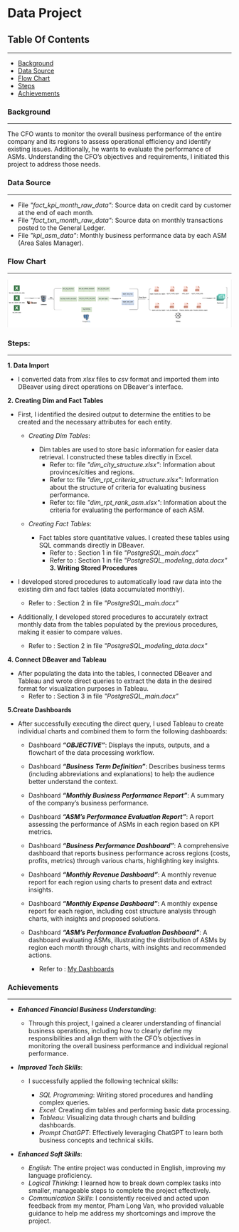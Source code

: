 # Data Project
## Table Of Contents 
---
- [Background](#background)
- [Data Source](#data-source)
- [Flow Chart](#flow-chart)
- [Steps](#steps)
- [Achievements](#achievements)


### Background
--- 
The CFO wants to monitor the overall business performance of the entire company and its regions to assess operational efficiency and identify existing issues. Additionally, he wants to evaluate the performance of ASMs.
Understanding the CFO’s objectives and requirements, I initiated this project to address those needs.

### Data Source
---
- File *"fact_kpi_month_raw_data"*: Source data on credit card by customer at the end of each month.
- File *"fact_txn_month_raw_data"*: Source data on monthly transactions posted to the General Ledger.
- File *"kpi_asm_data"*: Monthly business performance data by each ASM (Area Sales Manager).

### Flow Chart 
---
![image_alt](https://github.com/pklinh29/Data-Project-/blob/01d7d7a48f6567a7f8d475ea6fcde100c8d21487/A%CC%89nh%20ma%CC%80n%20hi%CC%80nh%202025-05-11%20lu%CC%81c%2011.06.45.png)
    
### Steps:
---
**1. Data Import**
- I converted data from *xlsx* files to *csv* format and imported them into DBeaver using direct operations on DBeaver's interface.

**2. Creating Dim and Fact Tables**
- First, I identified the desired output to determine the entities to be created and the necessary attributes for each entity.
  - *Creating Dim Tables*:
      - Dim tables are used to store basic information for easier data retrieval. I constructed these tables directly in Excel.
        - Refer to: file *"dim_city_structure.xlsx"*: Information about provinces/cities and regions.
        - Refer to: file *"dim_rpt_criteria_structure.xlsx"*: Information about the structure of criteria for evaluating business performance.
        - Refer to: file *"dim_rpt_rank_asm.xlsx"*: Information about the criteria for evaluating the performance of each ASM.
          
  - *Creating Fact Tables*:
      - Fact tables store quantitative values. I created these tables using SQL commands directly in DBeaver.
        - Refer to : Section 1 in file *"PostgreSQL_main.docx"*
        - Refer to : Section 1 in file *"PostgreSQL_modeling_data.docx"*        
**3. Writing Stored Procedures**
- I developed stored procedures to automatically load raw data into the existing dim and fact tables (data accumulated monthly). 
  - Refer to : Section 2 in file *"PostgreSQL_main.docx"*
 
- Additionally, I developed stored procedures to accurately extract monthly data from the tables populated by the previous procedures, making it easier to compare values.
  - Refer to : Section 2 in file *"PostgreSQL_modeling_data.docx"*
    
**4. Connect DBeaver and Tableau**
- After populating the data into the tables, I connected DBeaver and Tableau and wrote direct queries to extract the data in the desired format for visualization purposes in Tableau.
  - Refer to : Section 3 in file *"PostgreSQL_main.docx"*

**5.Create Dashboards**

  - After successfully executing the direct query, I used Tableau to create individual charts and combined them to form the following    dashboards:

    - Dashboard ***“OBJECTIVE”***: Displays the inputs, outputs, and a flowchart of the data processing workflow.
    - Dashboard ***“Business Term Definition”***: Describes business terms (including abbreviations and explanations) to help the audience better understand the context.
    - Dashboard ***“Monthly Business Performance Report”***: A summary of the company’s business performance.
    - Dashboard ***“ASM’s Performance Evaluation Report”***: A report assessing the performance of ASMs in each region based on KPI metrics.
    - Dashboard ***“Business Performance Dashboard”***: A comprehensive dashboard that reports business performance across regions (costs, profits, metrics) through various charts, highlighting key insights.
    - Dashboard ***“Monthly Revenue Dashboard”***: A monthly revenue report for each region using charts to present data and extract insights.
    - Dashboard ***“Monthly Expense Dashboard”***: A monthly expense report for each region, including cost structure analysis through charts, with insights and proposed solutions.
    - Dashboard ***“ASM’s Performance Evaluation Dashboard”***: A dashboard evaluating ASMs, illustrating the distribution of ASMs by region each month through charts, with insights and recommended actions.
            

       - Refer to : [My Dashboards](https://public.tableau.com/shared/TCDPPZMWY?:display_count=n&:origin=viz_share_link)

### Achievements
---
- ***Enhanced Financial Business Understanding***:
    - Through this project, I gained a clearer understanding of financial business operations, including how to clearly define my responsibilities and align them with the CFO’s objectives in monitoring the overall business performance and individual regional performance.

- ***Improved Tech Skills***:
    - I successfully applied the following technical skills:

        + *SQL Programming*: Writing stored procedures and handling complex queries.
        + *Excel*: Creating dim tables and performing basic data processing.
        + *Tableau*: Visualizing data through charts and building dashboards.
        + *Prompt ChatGPT*: Effectively leveraging ChatGPT to learn both business concepts and technical skills.
- ***Enhanced Soft Skills***:

    - *English*: The entire project was conducted in English, improving my language proficiency.
    - *Logical Thinking*: I learned how to break down complex tasks into smaller, manageable steps to complete the project effectively.
    - *Communication Skills*: I consistently received and acted upon feedback from my mentor, Pham Long Van, who provided valuable guidance to help me address my shortcomings and improve the project.


